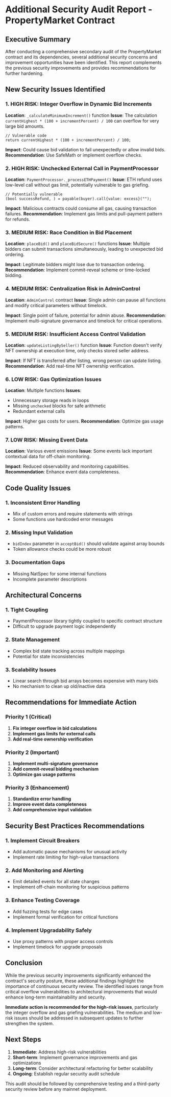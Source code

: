 # Additional Security Audit Report - PropertyMarket Contract

## Executive Summary

After conducting a comprehensive secondary audit of the PropertyMarket contract and its dependencies, several additional security concerns and improvement opportunities have been identified. This report complements the previous security improvements and provides recommendations for further hardening.

## New Security Issues Identified

### 1. HIGH RISK: Integer Overflow in Dynamic Bid Increments

**Location**: `_calculateMinimumIncrement()` function
**Issue**: The calculation `currentHighest * (100 + incrementPercent) / 100` can overflow for very large bid amounts.

```solidity
// Vulnerable code
return currentHighest * (100 + incrementPercent) / 100;
```

**Impact**: Could cause bid validation to fail unexpectedly or allow invalid bids.
**Recommendation**: Use SafeMath or implement overflow checks.

### 2. HIGH RISK: Unchecked External Call in PaymentProcessor

**Location**: `PaymentProcessor._processETHPayment()`
**Issue**: ETH refund uses low-level call without gas limit, potentially vulnerable to gas griefing.

```solidity
// Potentially vulnerable
(bool successRefund, ) = payable(buyer).call{value: excess}("");
```

**Impact**: Malicious contracts could consume all gas, causing transaction failures.
**Recommendation**: Implement gas limits and pull-payment pattern for refunds.

### 3. MEDIUM RISK: Race Condition in Bid Placement

**Location**: `placeBid()` and `placeBidSecure()` functions
**Issue**: Multiple bidders can submit transactions simultaneously, leading to unexpected bid ordering.

**Impact**: Legitimate bidders might lose due to transaction ordering.
**Recommendation**: Implement commit-reveal scheme or time-locked bidding.

### 4. MEDIUM RISK: Centralization Risk in AdminControl

**Location**: `AdminControl` contract
**Issue**: Single admin can pause all functions and modify critical parameters without timelock.

**Impact**: Single point of failure, potential for admin abuse.
**Recommendation**: Implement multi-signature governance and timelock for critical operations.

### 5. MEDIUM RISK: Insufficient Access Control Validation

**Location**: `updateListingBySeller()` function
**Issue**: Function doesn't verify NFT ownership at execution time, only checks stored seller address.

**Impact**: If NFT is transferred after listing, wrong person can update listing.
**Recommendation**: Add real-time NFT ownership verification.

### 6. LOW RISK: Gas Optimization Issues

**Location**: Multiple functions
**Issues**:
- Unnecessary storage reads in loops
- Missing `unchecked` blocks for safe arithmetic
- Redundant external calls

**Impact**: Higher gas costs for users.
**Recommendation**: Optimize gas usage patterns.

### 7. LOW RISK: Missing Event Data

**Location**: Various event emissions
**Issue**: Some events lack important contextual data for off-chain monitoring.

**Impact**: Reduced observability and monitoring capabilities.
**Recommendation**: Enhance event data completeness.

## Code Quality Issues

### 1. Inconsistent Error Handling
- Mix of custom errors and require statements with strings
- Some functions use hardcoded error messages

### 2. Missing Input Validation
- `bidIndex` parameter in `acceptBid()` should validate against array bounds
- Token allowance checks could be more robust

### 3. Documentation Gaps
- Missing NatSpec for some internal functions
- Incomplete parameter descriptions

## Architectural Concerns

### 1. Tight Coupling
- PaymentProcessor library tightly coupled to specific contract structure
- Difficult to upgrade payment logic independently

### 2. State Management
- Complex bid state tracking across multiple mappings
- Potential for state inconsistencies

### 3. Scalability Issues
- Linear search through bid arrays becomes expensive with many bids
- No mechanism to clean up old/inactive data

## Recommendations for Immediate Action

### Priority 1 (Critical)
1. **Fix integer overflow in bid calculations**
2. **Implement gas limits for external calls**
3. **Add real-time ownership verification**

### Priority 2 (Important)
1. **Implement multi-signature governance**
2. **Add commit-reveal bidding mechanism**
3. **Optimize gas usage patterns**

### Priority 3 (Enhancement)
1. **Standardize error handling**
2. **Improve event data completeness**
3. **Add comprehensive input validation**

## Security Best Practices Recommendations

### 1. Implement Circuit Breakers
- Add automatic pause mechanisms for unusual activity
- Implement rate limiting for high-value transactions

### 2. Add Monitoring and Alerting
- Emit detailed events for all state changes
- Implement off-chain monitoring for suspicious patterns

### 3. Enhance Testing Coverage
- Add fuzzing tests for edge cases
- Implement formal verification for critical functions

### 4. Implement Upgradability Safely
- Use proxy patterns with proper access controls
- Implement timelock for upgrade proposals

## Conclusion

While the previous security improvements significantly enhanced the contract's security posture, these additional findings highlight the importance of continuous security review. The identified issues range from critical overflow vulnerabilities to architectural improvements that would enhance long-term maintainability and security.

**Immediate action is recommended for the high-risk issues**, particularly the integer overflow and gas griefing vulnerabilities. The medium and low-risk issues should be addressed in subsequent updates to further strengthen the system.

## Next Steps

1. **Immediate**: Address high-risk vulnerabilities
2. **Short-term**: Implement governance improvements and gas optimizations
3. **Long-term**: Consider architectural refactoring for better scalability
4. **Ongoing**: Establish regular security audit schedule

This audit should be followed by comprehensive testing and a third-party security review before any mainnet deployment.